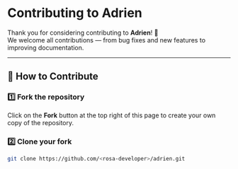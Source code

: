 # Contributing to Adrien

Thank you for considering contributing to **Adrien**! 🎉  
We welcome all contributions — from bug fixes and new features to improving documentation.

---

## 📌 How to Contribute

### 1️⃣ Fork the repository
Click on the **Fork** button at the top right of this page to create your own copy of the repository.

### 2️⃣ Clone your fork
```bash
git clone https://github.com/<rosa-developer>/adrien.git
